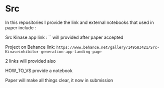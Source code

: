 # Src

In this repositories I provide the link and external notebooks that used in paper include :

Src Kinase app link :
`` will provided after paper accepted

Project on Behance link:
`https://www.behance.net/gallery/149583421/Src-Kinaseinhibitor-generation-app-Landing-page`

2 links will provided also

HOW_TO_VS provide a notebook

Paper will make all things clear, it now in submission
